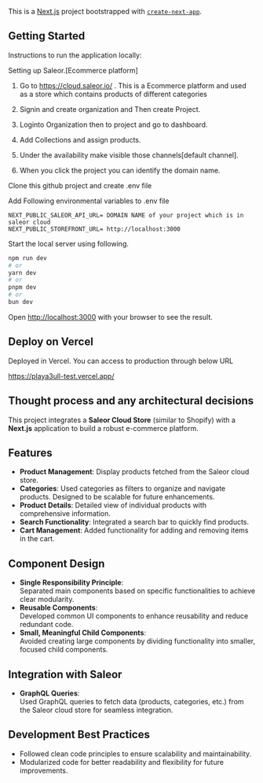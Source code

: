 This is a [Next.js](https://nextjs.org) project bootstrapped with [`create-next-app`](https://nextjs.org/docs/app/api-reference/cli/create-next-app).

## Getting Started

Instructions to run the application locally:

Setting up Saleor.[Ecommerce platform]

1. Go to https://cloud.saleor.io/ . This is a Ecommerce platform and used as a store which contains products of different categories

2. Signin and create organization and Then create Project.

3. Loginto Organization then to project and go to dashboard.

4. Add Collections and assign products.

5. Under the availability make visible those channels[default channel].

6. When you click the project you can identify the domain name.

Clone this github project and create .env file

Add Following environmental variables to .env file

    NEXT_PUBLIC_SALEOR_API_URL= DOMAIN NAME of your project which is in saleor cloud
    NEXT_PUBLIC_STOREFRONT_URL= http://localhost:3000

Start the local server using following.

```bash
npm run dev
# or
yarn dev
# or
pnpm dev
# or
bun dev
```

Open [http://localhost:3000](http://localhost:3000) with your browser to see the result.

## Deploy on Vercel

Deployed in Vercel. You can access to production through below URL

https://playa3ull-test.vercel.app/

## Thought process and any architectural decisions

This project integrates a **Saleor Cloud Store** (similar to Shopify) with a **Next.js** application to build a robust e-commerce platform.

## **Features**

- **Product Management**: Display products fetched from the Saleor cloud store.
- **Categories**: Used categories as filters to organize and navigate products. Designed to be scalable for future enhancements.
- **Product Details**: Detailed view of individual products with comprehensive information.
- **Search Functionality**: Integrated a search bar to quickly find products.
- **Cart Management**: Added functionality for adding and removing items in the cart.

## **Component Design**

- **Single Responsibility Principle**:  
  Separated main components based on specific functionalities to achieve clear modularity.
- **Reusable Components**:  
  Developed common UI components to enhance reusability and reduce redundant code.
- **Small, Meaningful Child Components**:  
  Avoided creating large components by dividing functionality into smaller, focused child components.

## **Integration with Saleor**

- **GraphQL Queries**:  
  Used GraphQL queries to fetch data (products, categories, etc.) from the Saleor cloud store for seamless integration.

## **Development Best Practices**

- Followed clean code principles to ensure scalability and maintainability.
- Modularized code for better readability and flexibility for future improvements.
